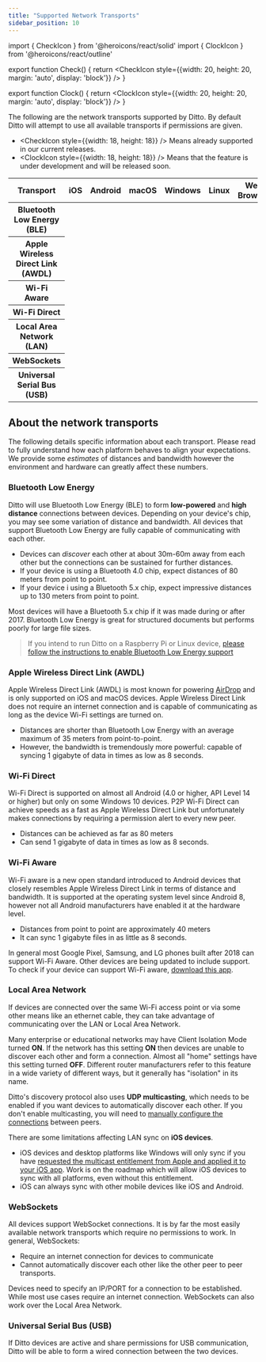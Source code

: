 ```yaml
---
title: "Supported Network Transports"
sidebar_position: 10
---
```


import { CheckIcon } from '@heroicons/react/solid'
import { ClockIcon } from '@heroicons/react/outline'

export function Check() {
  return <CheckIcon style={{width: 20, height: 20, margin: 'auto', display: 'block'}} />
}

export function Clock() {
  return <ClockIcon style={{width: 20, height: 20, margin: 'auto', display: 'block'}} />
}

The following are the network transports supported by Ditto. By default Ditto will attempt to use all available transports if permissions are given.

* <CheckIcon style={{width: 18, height: 18}} /> Means already supported in our current releases.
* <ClockIcon style={{width: 18, height: 18}} /> Means that the feature is under development and will be released soon.

<table class="table table-bordered reference-document-table">
  <thead class="thead-dark">
    <tr>
      <th scope="col">Transport</th>
      <th scope="col">iOS</th>
      <th scope="col">Android</th>
      <th scope="col">macOS</th>
      <th scope="col">Windows</th>
      <th scope="col">Linux</th>
      <th scope="col">Web Browser</th>
    </tr>
  </thead>
  <tbody>
    <tr>
      <th scope="row">Bluetooth Low Energy (BLE)</th>
      <td><Check /></td>
      <td><Check /></td>
      <td><Check /></td>
      <td><Clock /></td>
      <td><Check /></td>
      <td></td>
    </tr>
    <tr>
      <th scope="row">Apple Wireless Direct Link (AWDL)</th>
      <td><Check /></td>
      <td></td>
      <td><Check /></td>
      <td></td>
      <td></td>
      <td></td>
    </tr>
    <tr>
      <th scope="row">Wi-Fi Aware</th>
      <td></td>
      <td><Clock /></td>
      <td></td>
      <td></td>
      <td></td>
      <td></td>
    </tr>
    <tr>
      <th scope="row">Wi-Fi Direct</th>
      <td></td>
      <td><Clock /></td>
      <td></td>
      <td><Clock /></td>
      <td><Clock /></td>
      <td></td>
    </tr>
    <tr>
      <th scope="row">Local Area Network (LAN)</th>
      <td><Check /></td>
      <td><Check /></td>
      <td><Check /></td>
      <td><Check /></td>
      <td><Check /></td>
      <td></td>
    </tr>
    <tr>
      <th scope="row">WebSockets</th>
      <td><Check /></td>
      <td><Check /></td>
      <td><Check /></td>
      <td><Check /></td>
      <td><Check /></td>
      <td><Check /></td>
    </tr>
    <tr>
      <th scope="row">Universal Serial Bus (USB)</th>
      <td><Clock /></td>
      <td><Clock /></td>
      <td><Clock /></td>
      <td><Clock /></td>
      <td><Clock /></td>
      <td><Clock /></td>
    </tr>
  </tbody>
</table>


## About the network transports

The following details specific information about each transport. Please read to fully understand how each platform behaves to align your expectations. We provide some _estimates_ of distances and bandwidth however the environment and hardware can greatly affect these numbers.

### Bluetooth Low Energy

Ditto will use Bluetooth Low Energy (BLE) to form **low-powered** and **high distance** connections between devices. Depending on your device's chip, you may see some variation of distance and bandwidth. All devices that support Bluetooth Low Energy are fully capable of communicating with each other.

* Devices can _discover_ each other at about 30m-60m away from each other but the connections can be sustained for further distances.
* If your device is using a Bluetooth 4.0 chip, expect distances of 80 meters from point to point.
* If your device i using a Bluetooth 5.x chip, expect impressive distances up to 130 meters from point to point.


Most devices will have a Bluetooth 5.x chip if it was made during or after 2017. Bluetooth Low Energy is great for structured documents but performs poorly for large file sizes.

> If you intend to run Ditto on a Raspberry Pi or Linux device, [please follow the instructions to enable Bluetooth Low Energy support](../installation/linux)

### Apple Wireless Direct Link (AWDL)

Apple Wireless Direct Link (AWDL) is most known for powering [AirDrop](https://support.apple.com/en-us/HT204144) and is only supported on iOS and macOS devices. Apple Wireless Direct Link does not require an internet connection and is capable of communicating as long as the device Wi-Fi settings are turned on.

* Distances are shorter than Bluetooth Low Energy with an average maximum of 35 meters from point-to-point.
* However, the bandwidth is tremendously more powerful: capable of syncing 1 gigabyte of data in times as low as 8 seconds.

### Wi-Fi Direct

Wi-Fi Direct is supported on almost all Android (4.0 or higher, API Level 14 or higher) but only on some Windows 10 devices. P2P Wi-Fi Direct can achieve speeds as a fast as Apple Wireless Direct Link but unfortunately makes connections by requiring a permission alert to every new peer.

* Distances can be achieved as far as 80 meters
* Can send 1 gigabyte of data in times as low as 8 seconds.

### Wi-Fi Aware

Wi-Fi aware is a new open standard introduced to Android devices that closely resembles Apple Wireless Direct Link in terms of distance and bandwidth. It is supported at the operating system level since Android 8, however not all Android manufacturers have enabled it at the hardware level.

* Distances from point to point are approximately 40 meters
* It can sync 1 gigabyte files in as little as 8 seconds.

In general most Google Pixel, Samsung, and LG phones built after 2018 can support Wi-Fi Aware. Other devices are being updated to include support. To check if your device can support Wi-Fi aware, [download this app](https://play.google.com/store/apps/details?id=live.ditto.wifiawarechecker).

### Local Area Network

If devices are connected over the same Wi-Fi access point or via some other means like an ethernet cable, they can take advantage of communicating over the LAN or Local Area Network.

Many enterprise or educational networks may have Client Isolation Mode turned **ON**. If the network has this setting **ON** then devices are unable to discover each other and form a connection. Almost all "home" settings have this setting turned **OFF**. Different router manufacturers refer to this feature in a wide variety of different ways, but it generally has "isolation" in its name.

Ditto's discovery protocol also uses **UDP multicasting**, which needs to be enabled if you want devices to automatically discover each other. If you don't enable multicasting, you will need to [manually configure the connections](https://docs.ditto.live/concepts/network#connecting-to-a-remote-ditto-instance) between peers.

There are some limitations affecting LAN sync on **iOS devices**.

* iOS devices and desktop platforms like Windows will only sync if you have [requested the multicast entitlement from Apple and applied it to your iOS app](https://developer.apple.com/forums/thread/663858). Work is on the roadmap which will allow iOS devices to sync with all platforms, even without this entitlement.
* iOS can always sync with other mobile devices like iOS and Android.

### WebSockets

All devices support WebSocket connections. It is by far the most easily available network transports which require no permissions to work. In general, WebSockets:

* Require an internet connection for devices to communicate
* Cannot automatically discover each other like the other peer to peer transports.

Devices need to specify an IP/PORT for a connection to be established. While most use cases require an internet connection. WebSockets can also work over the Local Area Network.

### Universal Serial Bus (USB)

If Ditto devices are active and share permissions for USB communication, Ditto will be able to form a wired connection between the two devices.
